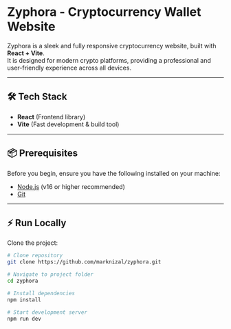 # Zyphora - Cryptocurrency Wallet Website

Zyphora is a sleek and fully responsive cryptocurrency website, built with **React + Vite**.  
It is designed for modern crypto platforms, providing a professional and user-friendly experience across all devices.

---

## 🛠️ Tech Stack
- **React** (Frontend library)  
- **Vite** (Fast development & build tool)  

---

## 📦 Prerequisites
Before you begin, ensure you have the following installed on your machine:
- [Node.js](https://nodejs.org/) (v16 or higher recommended)  
- [Git](https://git-scm.com/)  

---

## ⚡ Run Locally
Clone the project:

```bash
# Clone repository
git clone https://github.com/marknizal/zyphora.git

# Navigate to project folder
cd zyphora

# Install dependencies
npm install

# Start development server
npm run dev
